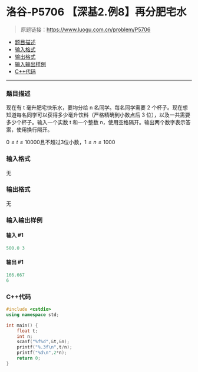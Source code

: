 # 洛谷-P5706 【深基2.例8】再分肥宅水

> 原题链接：https://www.luogu.com.cn/problem/P5706

- [题目描述](#题目描述)
- [输入格式](#输入格式)
- [输出格式](#输出格式)
- [输入输出样例](#输入输出样例)
- [C++代码](#C++代码)

---

### <a name="题目描述">题目描述</a>

现在有 t 毫升肥宅快乐水，要均分给 n 名同学。每名同学需要 2 个杯子。现在想知道每名同学可以获得多少毫升饮料（严格精确到小数点后 3 位），以及一共需要多少个杯子。输入一个实数 t 和一个整数 n，使用空格隔开。输出两个数字表示答案，使用换行隔开。

$0\leq t\leq 10000$且不超过3位小数，$1\leq n\leq 1000$

### <a name="输入格式">输入格式</a>

无

### <a name="输出格式">输出格式</a>

无

### <a name="输入输出样例">输入输出样例</a>

#### 输入 #1

```c++
500.0 3
```

#### 输出 #1

```c++
166.667
6
```

### <a name="C++代码">C++代码</a>

```c++
#include <cstdio>
using namespace std;

int main() {
    float t;
    int n;
    scanf("%f%d",&t,&n);
    printf("%.3f\n",t/n);
    printf("%d\n",2*n);
    return 0;
}
```